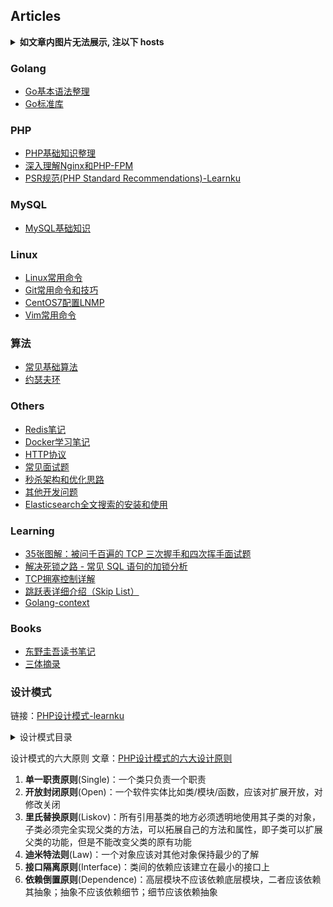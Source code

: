 ## Articles

<details><summary><b>如文章内图片无法展示, 注以下 hosts</b></summary>

```hosts
# GitHub Start
199.232.28.133    assets-cdn.github.com
199.232.28.133    raw.githubusercontent.com
199.232.28.133    gist.githubusercontent.com
199.232.28.133    cloud.githubusercontent.com
199.232.28.133    camo.githubusercontent.com
199.232.28.133    avatars0.githubusercontent.com
199.232.28.133    avatars1.githubusercontent.com
199.232.28.133    avatars2.githubusercontent.com
199.232.28.133    avatars3.githubusercontent.com
199.232.28.133    avatars4.githubusercontent.com
199.232.28.133    avatars5.githubusercontent.com
199.232.28.133    avatars6.githubusercontent.com
199.232.28.133    avatars7.githubusercontent.com
199.232.28.133    avatars8.githubusercontent.com
 # GitHub End
```

</details>

### Golang
- [Go基本语法整理](https://github.com/kjh123/blog/blob/master/golang/Go基本语法整理.md)
- [Go标准库](https://github.com/kjh123/blog/blob/master/golang/Go标准库.md)

### PHP
- [PHP基础知识整理](https://github.com/kjh123/blog/blob/master/php/php.md)
- [深入理解Nginx和PHP-FPM](https://github.com/kjh123/blog/blob/master/php/php-fpm.md)
- [PSR规范(PHP Standard Recommendations)-Learnku](https://learnku.com/docs/psr)

### MySQL
- [MySQL基础知识](https://github.com/kjh123/blog/blob/master/mysql/mysql.md)

### Linux
- [Linux常用命令](https://github.com/kjh123/blog/blob/master/linux/Linux常用命令.md)
- [Git常用命令和技巧](https://github.com/kjh123/blog/blob/master/linux/Git常用命令和技巧.md)
- [CentOS7配置LNMP](https://github.com/kjh123/blog/blob/master/linux/CentOS7配置LNMP.md)
- [Vim常用命令](https://github.com/kjh123/blog/blob/master/linux/vim常用命令.md)

### 算法
- [常见基础算法](https://github.com/kjh123/blog/blob/master/算法/常用算法.md)
- [约瑟夫环](https://github.com/kjh123/blog/blob/master/算法/约瑟夫环问题.md)

### Others
- [Redis笔记](https://github.com/kjh123/blog/blob/master/others/redis.md)
- [Docker学习笔记](https://github.com/kjh123/blog/blob/master/others/Docker学习笔记.md)
- [HTTP协议](https://github.com/kjh123/blog/blob/master/others/http.md)
- [常见面试题](https://github.com/kjh123/blog/blob/master/others/面试题.md)
- [秒杀架构和优化思路](https://github.com/kjh123/blog/blob/master/others/秒杀架构和优化思路.md)
- [其他开发问题](https://github.com/kjh123/blog/blob/master/others/other.md)
- [Elasticsearch全文搜索的安装和使用](https://github.com/kjh123/blog/blob/master/others/Elasticsearch.md)

### Learning
- [35张图解：被问千百遍的 TCP 三次握手和四次挥手面试题](https://www.cnblogs.com/xiaolincoding/p/12638546.html)
- [解决死锁之路 - 常见 SQL 语句的加锁分析](https://www.aneasystone.com/archives/2017/12/solving-dead-locks-three.html)
- [TCP拥塞控制详解](https://mp.weixin.qq.com/s/KTKVu3uCC5MFlU5oylZPFA)
- [跳跃表详细介绍（Skip List）](https://mp.weixin.qq.com/s/KN9irTdsuiREuiqujWYSTQ)
- [Golang-context](https://github.com/cch123/golang-notes/blob/master/context.md)

### Books
- [东野圭吾读书笔记](https://github.com/kjh123/blog/blob/master/books/东野圭吾.md)
- [三体摘录](https://github.com/kjh123/blog/blob/master/books/三体.md)

### 设计模式
链接：[PHP设计模式-learnku](https://learnku.com/docs/php-design-patterns/2018)

<details><summary>设计模式目录</summary>

创建型
- [抽象工厂模式（Abstract Factory）](https://learnku.com/docs/php-design-patterns/2018/AbstractFactory/1487)
- [建造者模式（Builder）](https://learnku.com/docs/php-design-patterns/2018/Builder/1488)
- [工厂方法模式（Factory Method）](https://learnku.com/docs/php-design-patterns/2018/FactoryMethod/1489)
- [多例模式（Multiton）](https://learnku.com/docs/php-design-patterns/2018/Multiton/1490)
- [对象池模式（Pool）](https://learnku.com/docs/php-design-patterns/2018/Pool/1491)
- [原型模式（Prototype）](https://learnku.com/docs/php-design-patterns/2018/Prototype/1492)
- [简单工厂模式（Simple Factory）](https://learnku.com/docs/php-design-patterns/2018/SimpleFactory/1493)
- [单例模式（Singleton）](https://learnku.com/docs/php-design-patterns/2018/Singleton/1494)
- [静态工厂模式（Static Factory）](https://learnku.com/docs/php-design-patterns/2018/StaticFactory/1495)

结构型
- [适配器模式（Adapter）](https://learnku.com/docs/php-design-patterns/2018/Adapter/1496)
- [桥梁模式（Bridge）](https://learnku.com/docs/php-design-patterns/2018/Bridge/1497)
- [组合模式（Composite）](https://learnku.com/docs/php-design-patterns/2018/Composite/1498)
- [数据映射模式（Data Mapper）](https://learnku.com/docs/php-design-patterns/2018/DataMapper/1499)
- [装饰模式（Decorator）](https://learnku.com/docs/php-design-patterns/2018/Decorator/1500)
- [依赖注入模式（Dependency Injection）](https://learnku.com/docs/php-design-patterns/2018/DependencyInjection/1501)
- [门面模式（Facade）](https://learnku.com/docs/php-design-patterns/2018/Facade/1502)
- [流接口模式（Fluent Interface）](https://learnku.com/docs/php-design-patterns/2018/FluentInterface/1503)
- [享元模式（Flyweight）](https://learnku.com/docs/php-design-patterns/2018/Flyweight/1504)
- [代理模式（Proxy）](https://learnku.com/docs/php-design-patterns/2018/Proxy/1505)
- [注册模式（Registry）](https://learnku.com/docs/php-design-patterns/2018/Registry/1506)

行为型
- [责任链模式（Chain Of Responsibilities）](https://learnku.com/docs/php-design-patterns/2018/ChainOfResponsibilities/1507)
- [命令行模式（Command）](https://learnku.com/docs/php-design-patterns/2018/Command/1508)
- [迭代器模式（Iterator）](https://learnku.com/docs/php-design-patterns/2018/Iterator/1509)
- [中介者模式（Mediator）](https://learnku.com/docs/php-design-patterns/2018/Mediator/1510)
- [备忘录模式（Memento）](https://learnku.com/docs/php-design-patterns/2018/Memento/1511)
- [空对象模式（Null Object）](https://learnku.com/docs/php-design-patterns/2018/NullObject/1512)
- [观察者模式（Observer）](https://learnku.com/docs/php-design-patterns/2018/Observer/1513)
- [规格模式（Specification）](https://learnku.com/docs/php-design-patterns/2018/Specification/1514)
- [状态模式（State）](https://learnku.com/docs/php-design-patterns/2018/State/1515)
- [策略模式（Strategy）](https://learnku.com/docs/php-design-patterns/2018/Strategy/1516)
- [模板方法模式（Template Method）](https://learnku.com/docs/php-design-patterns/2018/TemplateMethod/1517)
- [访问者模式（Visitor）](https://learnku.com/docs/php-design-patterns/2018/Visitor/1519)

其他类型
- [委托模式（Delegation）](https://learnku.com/docs/php-design-patterns/2018/Delegation/1520)
- [服务定位器模式（Service Locator）](https://learnku.com/docs/php-design-patterns/2018/ServiceLocator/1521)
- [资源库模式（Repository）](https://learnku.com/docs/php-design-patterns/2018/Repository/1522)
- [实体属性值模式（EAV 模式）](https://learnku.com/docs/php-design-patterns/2018/EAV/1523)
</details>

设计模式的六大原则
文章：[PHP设计模式的六大设计原则](https://blog.csdn.net/bushuwei/article/details/85234393)
1. **单一职责原则**(Single)：一个类只负责一个职责
2. **开放封闭原则**(Open)：一个软件实体比如类/模块/函数，应该对扩展开放，对修改关闭
3. **里氏替换原则**(Liskov)：所有引用基类的地方必须透明地使用其子类的对象，子类必须完全实现父类的方法，可以拓展自己的方法和属性，即子类可以扩展父类的功能，但是不能改变父类的原有功能
4. **迪米特法则**(Law)：一个对象应该对其他对象保持最少的了解
5. **接口隔离原则**(Interface)：类间的依赖应该建立在最小的接口上
6. **依赖倒置原则**(Dependence)：高层模块不应该依赖底层模块，二者应该依赖其抽象；抽象不应该依赖细节；细节应该依赖抽象


